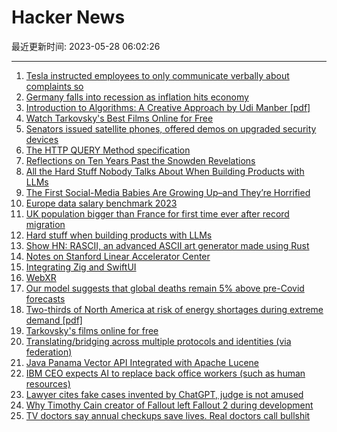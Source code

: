 # Hacker News

最近更新时间: 2023-05-28 06:02:26

--- 
1. [Tesla instructed employees to only communicate verbally about complaints so](https://www.businessinsider.com/tesla-told-employees-not-to-put-complaints-in-writing-whistleblower-2023-5) 
2. [Germany falls into recession as inflation hits economy](https://www.bbc.com/news/business-65707206) 
3. [Introduction to Algorithms: A Creative Approach by Udi Manber [pdf]](https://doc.lagout.org/science/0_Computer%20Science/2_Algorithms/Introduction%20to%20Algorithms_%20A%20Creative%20Approach%20%5BManber%201989-01-11%5D.pdf) 
4. [Watch Tarkovsky&#x27;s Best Films Online for Free](https://kottke.org/23/05/watch-tarkovskys-best-films-online-for-free) 
5. [Senators issued satellite phones, offered demos on upgraded security devices](https://www.cbsnews.com/news/senators-issued-satellite-phones-new-security-measures/) 
6. [The HTTP QUERY Method specification](https://httpwg.org/http-extensions/draft-ietf-httpbis-safe-method-w-body.html) 
7. [Reflections on Ten Years Past the Snowden Revelations](https://www.ietf.org/archive/id/draft-farrell-tenyearsafter-00.html) 
8. [All the Hard Stuff Nobody Talks About When Building Products with LLMs](https://www.honeycomb.io/blog/hard-stuff-nobody-talks-about-llm) 
9. [The First Social-Media Babies Are Growing Up–and They’re Horrified](https://www.theatlantic.com/technology/archive/2023/05/parents-posting-kids-online-tiktok-social-media/674137/) 
10. [Europe data salary benchmark 2023](https://medium.com/@mikldd/europe-data-salary-benchmark-2023-b68cea57923d) 
11. [UK population bigger than France for first time ever after record migration](https://www.gbnews.com/news/uk-population-france-record-net-migration) 
12. [Hard stuff when building products with LLMs](https://www.honeycomb.io/blog/hard-stuff-nobody-talks-about-llm) 
13. [Show HN: RASCII, an advanced ASCII art generator made using Rust](https://github.com/KoBruhh/RASCII) 
14. [Notes on Stanford Linear Accelerator Center](https://charlieharrington.com/notes-on-slac/) 
15. [Integrating Zig and SwiftUI](https://mitchellh.com/writing/zig-and-swiftui) 
16. [WebXR](https://immersiveweb.dev/) 
17. [Our model suggests that global deaths remain 5% above pre-Covid forecasts](https://www.economist.com/graphic-detail/2023/05/23/our-model-suggests-that-global-deaths-remain-5-above-pre-covid-forecasts) 
18. [Two-thirds of North America at risk of energy shortages during extreme demand [pdf]](https://www.nerc.com/pa/RAPA/ra/Reliability%20Assessments%20DL/NERC_SRA%20Infographic_2023.pdf) 
19. [Tarkovsky&#x27;s films online for free](https://kottke.org/23/05/watch-tarkovskys-best-films-online-for-free) 
20. [Translating&#x2f;bridging across multiple protocols and identities (via federation)](https://snarfed.org/2023-05-26_50328) 
21. [Java Panama Vector API Integrated with Apache Lucene](https://github.com/apache/lucene/pull/12311) 
22. [IBM CEO expects AI to replace back office workers (such as human resources)](https://fortune.com/2023/05/01/ibm-ceo-ai-artificial-intelligence-back-office-jobs-pause-hiring/) 
23. [Lawyer cites fake cases invented by ChatGPT, judge is not amused](https://simonwillison.net/2023/May/27/lawyer-chatgpt/) 
24. [Why Timothy Cain creator of Fallout left Fallout 2 during development](https://www.youtube.com/watch?v=UGfaCXEu0tE) 
25. [TV doctors say annual checkups save lives. Real doctors call bullshit](https://www.vox.com/science-and-health/2016/9/26/13029358/annual-physical-tv-doctors-america) 

